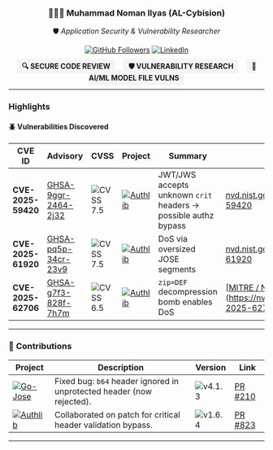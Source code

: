 <div align="center">

### 👨🏻‍💼 **Muhammad Noman Ilyas (AL-Cybision)**  
🛡️ *Application Security & Vulnerability Researcher*  

[![GitHub Followers](https://img.shields.io/github/followers/AL-Cybision?style=social)](https://github.com/AL-Cybision)
[![LinkedIn](https://img.shields.io/badge/LinkedIn-Profile-blue?logo=linkedin&logoColor=white)](https://www.linkedin.com/in/muhammad-noman-ilyas-alcybision/)

<div align="center">

<b style="background-color:#f3f4f6; padding:6px 10px; border-radius:6px;">🔍 SECURE CODE REVIEW</b>
&nbsp;&nbsp;
<b style="background-color:#f3f4f6; padding:6px 10px; border-radius:6px;">🛡️ VULNERABILITY RESEARCH</b>
&nbsp;&nbsp;
<b style="background-color:#f3f4f6; padding:6px 10px; border-radius:6px;">🤖 AI/ML MODEL FILE VULNS</b>

</div>


</div>

---

### **Highlights**

#### 🪲 Vulnerabilities Discovered

| CVE ID | Advisory | CVSS | Project | Summary | MITRE / NVD |
|---------|-----------|-------|----------|----------|--------------|
| **CVE-2025-59420** | [GHSA-9ggr-2464-2j32](https://github.com/advisories/GHSA-9ggr-2464-2j32) | ![CVSS 7.5](https://img.shields.io/badge/7.5-High-orange?style=flat-square) | [![Authlib](https://img.shields.io/badge/Authlib-green?logo=python&style=flat-square)](https://github.com/authlib/authlib) | JWT/JWS accepts unknown `crit` headers → possible authz bypass | [nvd.nist.gov/vuln/detail/CVE-2025-59420](https://nvd.nist.gov/vuln/detail/CVE-2025-59420) |
| **CVE-2025-61920** | [GHSA-pq5p-34cr-23v9](https://github.com/advisories/GHSA-pq5p-34cr-23v9) | ![CVSS 7.5](https://img.shields.io/badge/7.5-High-orange?style=flat-square) | [![Authlib](https://img.shields.io/badge/Authlib-green?logo=python&style=flat-square)](https://github.com/authlib/authlib) | DoS via oversized JOSE segments | [nvd.nist.gov/vuln/detail/CVE-2025-61920](https://nvd.nist.gov/vuln/detail/CVE-2025-61920) |
| **CVE-2025-62706** | [GHSA-g7f3-828f-7h7m](https://github.com/advisories/GHSA-g7f3-828f-7h7m) | ![CVSS 6.5](https://img.shields.io/badge/6.5-Medium-yellow?style=flat-square) | [![Authlib](https://img.shields.io/badge/Authlib-green?logo=python&style=flat-square)](https://github.com/authlib/authlib) | `zip=DEF` decompression bomb enables DoS | [[MITRE / NVD](https://nvd.nist.gov/vuln/detail/CVE-2025-62706)](https://nvd.nist.gov/vuln/detail/CVE-2025-62706) |


---

### 🤝 **Contributions**

| Project | Description | Version | Link |
|----------|--------------|----------|------|
| [![Go-Jose](https://img.shields.io/badge/Go-Jose-blue?logo=go&style=flat-square)](https://github.com/go-jose/go-jose) | Fixed bug: `b64` header ignored in unprotected header (now rejected). | ![v4.1.3](https://img.shields.io/badge/v4.1.3-success?style=flat-square) | [PR #210](https://github.com/go-jose/go-jose/pull/210#pullrequestreview-3315913843) |
| [![Authlib](https://img.shields.io/badge/Authlib-green?logo=python&style=flat-square)](https://github.com/authlib/authlib) | Collaborated on patch for critical header validation bypass. | ![v1.6.4](https://img.shields.io/badge/v1.6.4-success?style=flat-square) | [PR #823](https://github.com/authlib/authlib/pull/823) |

---
